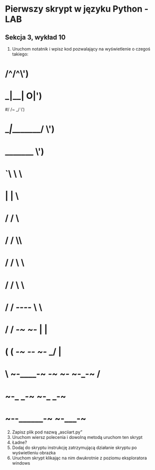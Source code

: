 # Pierwszy skrypt w języku Python - LAB

## Sekcja 3, wykład 10
1. Uruchom notatnik i wpisz kod pozwalający na wyświetlenie o czegoś takiego:

#           /^\/^\\')
#         _|__|  O|')
#\/     /~     \_/ \\')
# \____|__________/ \\')
#        \_______     \\')
#                `\     \                 \\
#                  |     |                  \\
#                 /      /                    \\
#                /     /                       \\\\
#              /      /                         \ \\
#             /     /                            \  \\
#           /     /             _----_            \   \\
#          /     /           _-~      ~-_         |   |
#         (      (        _-~    _--_    ~-_     _/   |
#          \      ~-____-~    _-~    ~-_    ~-_-~    /
#            ~-_           _-~          ~-_       _-~
#               ~--______-~                ~-___-~


2. Zapisz plik pod nazwą „asciiart.py”
3. Uruchom wiersz polecenia i dowolną metodą uruchom ten skrypt
4. Ładne?
5. Dodaj do skryptu instrukcję zatrzymującą działanie skryptu po wyświetleniu obrazka
6. Uruchom skrypt klikając na nim dwukrotnie z poziomu eksploratora windows